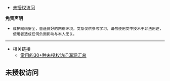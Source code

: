 - [未授权访问](#未授权访问)

**免责声明**

- `维护网络安全，营造良好的网络环境，文章仅供参考学习，请勿使用文中技术于非法用途，使用者造成任何负面影响与本人无关。`

---

- 相关链接
  - [常用的30+种未授权访问漏洞汇总](https://www.freebuf.com/articles/web/338459.html)

## 未授权访问
